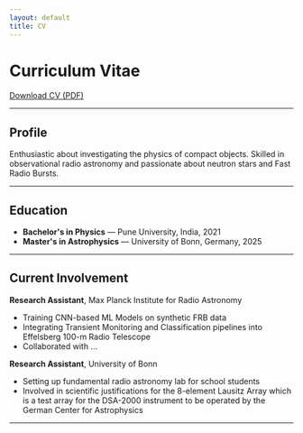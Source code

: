 ```yaml
---
layout: default
title: CV
---
```


# Curriculum Vitae

[Download CV (PDF)](/assets/CV_PranavLimaye.pdf)

---

## Profile
Enthusiastic about investigating the physics of compact objects. Skilled in observational radio astronomy and passionate about neutron stars and Fast Radio Bursts.

---

## Education
- **Bachelor's in Physics** — Pune University, India, 2021
- **Master's in Astrophysics** — University of Bonn, Germany, 2025

---

## Current Involvement
**Research Assistant**, Max Planck Institute for Radio Astronomy  

- Training CNN-based ML Models on synthetic FRB data
- Integrating Transient Monitoring and Classification pipelines into Effelsberg 100-m Radio Telescope
- Collaborated with ...

**Research Assistant**, University of Bonn 
- Setting up fundamental radio astronomy lab for school students
- Involved in scientific justifications for the 8-element Lausitz Array which is a test array for the DSA-2000 instrument to be operated by the German Center for Astrophysics

---



